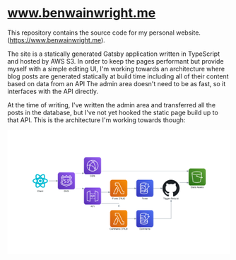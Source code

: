# www.benwainwright.me

This repository contains the source code for my personal website.
(https://www.benwainwright.me).

The site is a statically generated Gatsby application written in TypeScript and hosted by AWS
S3. In order to keep the pages performant but provide myself with a simple
editing UI, I'm working towards an architecture where blog posts are generated
statically at build time including all of their content based on data from an API
The admin area doesn't need to be as fast, so it interfaces with the API directly.

At the time of writing, I've written the admin area and transferred all the posts in the database,
but I've not yet hooked the static page build up to that API. This is the architecture I'm working towards though:

![Architecture diagram](./docs/diagrams_image.png)
